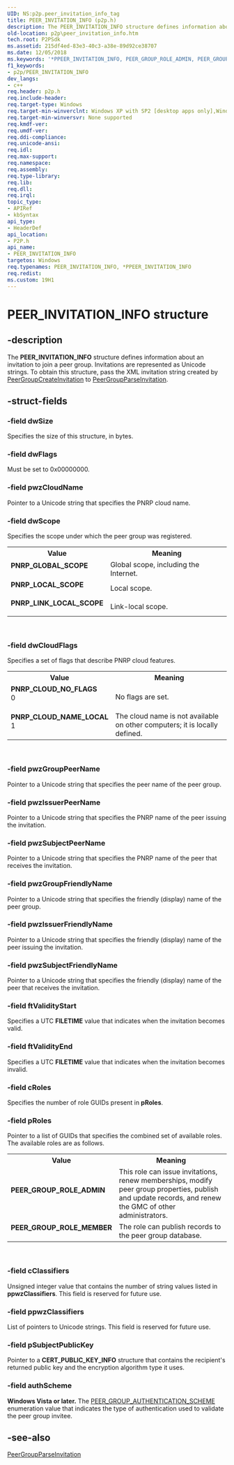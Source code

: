 ```yaml
---
UID: NS:p2p.peer_invitation_info_tag
title: PEER_INVITATION_INFO (p2p.h)
description: The PEER_INVITATION_INFO structure defines information about an invitation to join a peer group.
old-location: p2p\peer_invitation_info.htm
tech.root: P2PSdk
ms.assetid: 215df4ed-83e3-40c3-a38e-89d92ce38707
ms.date: 12/05/2018
ms.keywords: '*PPEER_INVITATION_INFO, PEER_GROUP_ROLE_ADMIN, PEER_GROUP_ROLE_MEMBER, PEER_INVITATION_INFO, PEER_INVITATION_INFO structure [Peer Networking], PNRP_CLOUD_NAME_LOCAL, PNRP_CLOUD_NO_FLAGS, PNRP_GLOBAL_SCOPE, PNRP_LINK_LOCAL_SCOPE, PNRP_LOCAL_SCOPE, PPEER_INVITATION_INFO, PPEER_INVITATION_INFO structure pointer [Peer Networking], p2p.peer_invitation_info, p2p/PPEER_INVITATION_INFO, p2p/peer_invitation_info_tag'
f1_keywords:
- p2p/PEER_INVITATION_INFO
dev_langs:
- c++
req.header: p2p.h
req.include-header: 
req.target-type: Windows
req.target-min-winverclnt: Windows XP with SP2 [desktop apps only],Windows XP with SP1 with the Advanced Networking Pack forWindows XP
req.target-min-winversvr: None supported
req.kmdf-ver: 
req.umdf-ver: 
req.ddi-compliance: 
req.unicode-ansi: 
req.idl: 
req.max-support: 
req.namespace: 
req.assembly: 
req.type-library: 
req.lib: 
req.dll: 
req.irql: 
topic_type:
- APIRef
- kbSyntax
api_type:
- HeaderDef
api_location:
- P2P.h
api_name:
- PEER_INVITATION_INFO
targetos: Windows
req.typenames: PEER_INVITATION_INFO, *PPEER_INVITATION_INFO
req.redist: 
ms.custom: 19H1
---
```


# PEER_INVITATION_INFO structure


## -description


The <b>PEER_INVITATION_INFO</b> structure defines information about an invitation to join a peer group. Invitations are represented as Unicode strings. To obtain this structure, pass the XML invitation string  created by <a href="https://docs.microsoft.com/windows/desktop/api/p2p/nf-p2p-peergroupcreateinvitation">PeerGroupCreateInvitation</a> to <a href="https://docs.microsoft.com/windows/desktop/api/p2p/nf-p2p-peergroupparseinvitation">PeerGroupParseInvitation</a>.


## -struct-fields




### -field dwSize

Specifies the size of this structure, in bytes.


### -field dwFlags

Must be set to 0x00000000.


### -field pwzCloudName

Pointer to a Unicode string that specifies the PNRP cloud name.


### -field dwScope

Specifies the scope under which the peer group was registered.

<table>
<tr>
<th>Value</th>
<th>Meaning</th>
</tr>
<tr>
<td width="40%"><a id="PNRP_GLOBAL_SCOPE"></a><a id="pnrp_global_scope"></a><dl>
<dt><b>PNRP_GLOBAL_SCOPE</b></dt>
</dl>
</td>
<td width="60%">
Global scope, including the Internet.

</td>
</tr>
<tr>
<td width="40%"><a id="PNRP_LOCAL_SCOPE"></a><a id="pnrp_local_scope"></a><dl>
<dt><b>PNRP_LOCAL_SCOPE</b></dt>
</dl>
</td>
<td width="60%">
Local scope.

</td>
</tr>
<tr>
<td width="40%"><a id="PNRP_LINK_LOCAL_SCOPE"></a><a id="pnrp_link_local_scope"></a><dl>
<dt><b>PNRP_LINK_LOCAL_SCOPE</b></dt>
</dl>
</td>
<td width="60%">
Link-local scope.

</td>
</tr>
</table>
 


### -field dwCloudFlags

Specifies a set of flags that describe PNRP cloud features.

<table>
<tr>
<th>Value</th>
<th>Meaning</th>
</tr>
<tr>
<td width="40%"><a id="PNRP_CLOUD_NO_FLAGS"></a><a id="pnrp_cloud_no_flags"></a><dl>
<dt><b>PNRP_CLOUD_NO_FLAGS</b></dt>
<dt>0</dt>
</dl>
</td>
<td width="60%">
No flags are set.

</td>
</tr>
<tr>
<td width="40%"><a id="PNRP_CLOUD_NAME_LOCAL"></a><a id="pnrp_cloud_name_local"></a><dl>
<dt><b>PNRP_CLOUD_NAME_LOCAL</b></dt>
<dt>1</dt>
</dl>
</td>
<td width="60%">
The cloud name is not available on other computers; it is locally defined.

</td>
</tr>
</table>
 


### -field pwzGroupPeerName

Pointer to a Unicode string that specifies the peer name of the peer group.


### -field pwzIssuerPeerName

Pointer to a Unicode string that specifies the PNRP name of the peer issuing the invitation.


### -field pwzSubjectPeerName

Pointer to a Unicode string that specifies the PNRP name of the peer that receives the invitation.


### -field pwzGroupFriendlyName

Pointer to a Unicode string that specifies the friendly (display) name of the peer group.


### -field pwzIssuerFriendlyName

Pointer to a Unicode string that specifies the friendly (display) name of the peer issuing the invitation.


### -field pwzSubjectFriendlyName

Pointer to a Unicode string that specifies the friendly (display) name of the peer that receives the invitation.


### -field ftValidityStart

Specifies a UTC <b>FILETIME</b> value that indicates when the invitation  becomes valid.


### -field ftValidityEnd

Specifies a UTC <b>FILETIME</b> value that indicates when the invitation becomes invalid.


### -field cRoles

Specifies the number of role GUIDs present in <b>pRoles</b>.


### -field pRoles

Pointer to a list of GUIDs that specifies the combined set of available roles. The available roles are as follows.

<table>
<tr>
<th>Value</th>
<th>Meaning</th>
</tr>
<tr>
<td width="40%"><a id="PEER_GROUP_ROLE_ADMIN"></a><a id="peer_group_role_admin"></a><dl>
<dt><b>PEER_GROUP_ROLE_ADMIN</b></dt>
</dl>
</td>
<td width="60%">
This role can issue invitations, renew memberships, modify peer group properties, publish and update records, and renew the GMC of other administrators.

</td>
</tr>
<tr>
<td width="40%"><a id="PEER_GROUP_ROLE_MEMBER"></a><a id="peer_group_role_member"></a><dl>
<dt><b>PEER_GROUP_ROLE_MEMBER</b></dt>
</dl>
</td>
<td width="60%">
The role can publish records to the peer group database.

</td>
</tr>
</table>
 


### -field cClassifiers

Unsigned integer value that contains the number of string values listed in <b>ppwzClassifiers</b>. This field is reserved for future use.


### -field ppwzClassifiers

List of pointers to Unicode strings. This field is reserved for future use.


### -field pSubjectPublicKey

Pointer to a <b>CERT_PUBLIC_KEY_INFO</b> structure that contains the recipient's returned public key and the encryption algorithm type it uses. 


### -field authScheme

<b>Windows Vista or later.</b>           The <a href="https://docs.microsoft.com/windows/desktop/api/p2p/ne-p2p-peer_group_authentication_scheme">PEER_GROUP_AUTHENTICATION_SCHEME</a> enumeration value that indicates the type of authentication used to validate the peer group invitee.


## -see-also




<a href="https://docs.microsoft.com/windows/desktop/api/p2p/nf-p2p-peergroupparseinvitation">PeerGroupParseInvitation</a>
 

 


